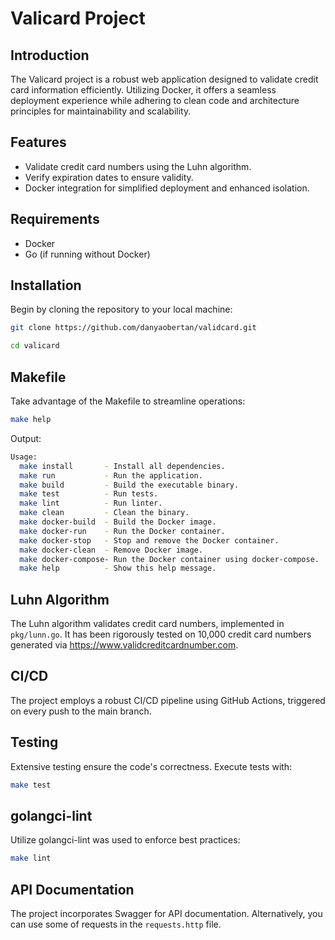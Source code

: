 # Valicard Project

## Introduction
The Valicard project is a robust web application designed to validate credit card information efficiently. Utilizing Docker, it offers a seamless deployment experience while adhering to clean code and architecture principles for maintainability and scalability.

## Features
- Validate credit card numbers using the Luhn algorithm.
- Verify expiration dates to ensure validity.
- Docker integration for simplified deployment and enhanced isolation.

## Requirements
- Docker
- Go (if running without Docker)

## Installation
Begin by cloning the repository to your local machine:
```bash
git clone https://github.com/danyaobertan/validcard.git

cd valicard
```

## Makefile
Take advantage of the Makefile to streamline operations:
```bash
make help
```
Output:
```bash
Usage:
  make install       - Install all dependencies.
  make run           - Run the application.
  make build         - Build the executable binary.
  make test          - Run tests.
  make lint          - Run linter.
  make clean         - Clean the binary.
  make docker-build  - Build the Docker image.
  make docker-run    - Run the Docker container.
  make docker-stop   - Stop and remove the Docker container.
  make docker-clean  - Remove Docker image.
  make docker-compose- Run the Docker container using docker-compose.
  make help          - Show this help message.
```

## Luhn Algorithm
The Luhn algorithm validates credit card numbers, implemented in `pkg/lunn.go`. It has been rigorously tested on 10,000 credit card numbers generated via https://www.validcreditcardnumber.com.

## CI/CD 
The project employs a robust CI/CD pipeline using GitHub Actions, triggered on every push to the main branch.

## Testing
Extensive testing ensure the code's correctness. Execute tests with:
```bash
make test
```

## golangci-lint
Utilize golangci-lint was used to enforce best practices:
```bash
make lint
``` 

## API Documentation
The project incorporates Swagger for API documentation. 
Alternatively, you can use some of requests in the `requests.http` file.